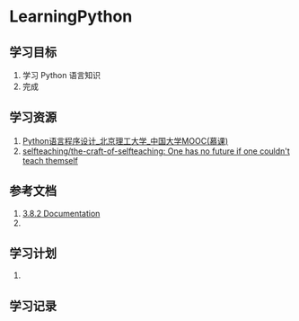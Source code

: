 # LearningPython
## 学习目标
1. 学习 Python 语言知识
2. 完成
## 学习资源
1. [Python语言程序设计_北京理工大学_中国大学MOOC(慕课)](https://www.icourse163.org/course/BIT-268001)
2. [selfteaching/the-craft-of-selfteaching: One has no future if one couldn't teach themself](https://github.com/selfteaching/the-craft-of-selfteaching)

## 参考文档
1. [3.8.2 Documentation](https://docs.python.org/3/)
2. 
## 学习计划
1. 
## 学习记录
